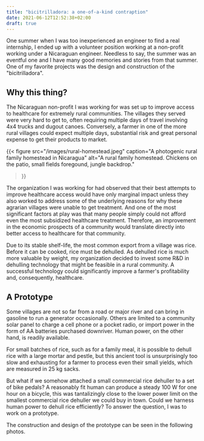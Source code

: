 ```yaml
---
title: "bicitrilladora: a one-of-a-kind contraption"
date: 2021-06-12T12:52:38+02:00
draft: true
---
```


One summer when I was too inexperienced an engineer to find a real internship,
I ended up with a volunteer position working at a non-profit working under a
Nicaraguan engineer. Needless to say, the summer was an eventful one and I
have many good memories and stories from that summer. One of my favorite
projects was the design and construction of the "bicitrilladora".

## Why this thing?

The Nicaraguan non-profit I was working for was set up to improve access to
healthcare for extremely rural communities. The villages they served were very
hard to get to, often requiring multiple days of travel involving 4x4 trucks
and dugout canoes. Conversely, a farmer in one of the more rural villages could
expect multiple days, substantial risk and great personal expense to get their
products to market.

{{< figure
    src="/images/rural-homestead.jpeg"
    caption="A photogenic rural family homestead in Nicaragua"
    alt="A rural family homestead. Chickens on the patio, small fields foregound, jungle backdrop."
>}}

The organization I was working for had observed that their best attempts to
improve healthcare access would have only marginal impact unless they also
worked to address some of the underlying reasons for why these agrarian
villages were unable to get treatment. And one of the most significant factors
at play was that many people simply could not afford even the most subsidized
healthcare treatment. Therefore, an improvement in the economic prospects of a
community would translate directly into better access to healthcare for that
community.

Due to its stable shelf-life, the most common export from a village was rice.
Before it can be cooked, rice must be dehulled. As dehulled rice is much more
valuable by weight, my organization decided to invest some R&D in dehulling
technology that might be feasible in a rural community. A successful technology
could significantly improve a farmer's profitability and, consequently,
healthcare.

## A Prototype

Some villages are not so far from a road or major river and can bring in
gasoline to run a generator occasionally. Others are limited to a community
solar panel to charge a cell phone or a pocket radio, or import power in the
form of AA batteries purchased downriver. Human power, on the other hand, is
readily available.

For small batches of rice, such as for a family meal, it is possible to dehull
rice with a large mortar and pestle, but this ancient tool is unsurprisingly
too slow and exhausting for a farmer to process even their small yields, which
are measured in 25 kg sacks.

But what if we somehow attached a small commercial rice dehuller to a set of
bike pedals? A reasonably fit human can produce a steady 100 W for one hour on
a bicycle, this was tantalizingly close to the lower power limit on the smallest
commercial rice dehuller we could buy in town. Could we harness human power to
dehull rice efficiently? To answer the question, I was to work on a prototype.

The construction and design of the prototype can be seen in the following photos.

